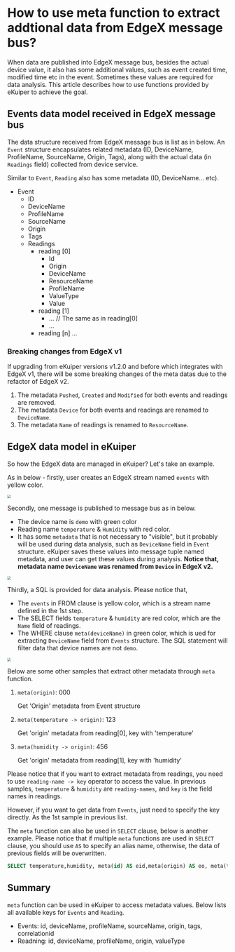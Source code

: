 # How to use meta function to extract addtional data from EdgeX message bus?

When data are published into EdgeX message bus, besides the actual device value, it also has some additional values, such as event created time, modified time etc in the event. Sometimes these values are required for data analysis. This article describes how to use functions provided by eKuiper to achieve the goal.

## Events data model received in EdgeX message bus

The data structure received from EdgeX message bus is list as in below. An ``Event`` structure encapsulates related metadata (ID, DeviceName, ProfileName, SourceName, Origin, Tags), along with the actual data (in ``Readings`` field) collected from device service.  

Similar to ``Event``, ``Reading`` also has some metadata (ID, DeviceName... etc). 

- Event
  - ID
  - DeviceName
  - ProfileName
  - SourceName
  - Origin
  - Tags
  - Readings
    - reading [0]
      - Id
      - Origin
      - DeviceName
      - ResourceName
      - ProfileName
      - ValueType
      - Value
    - reading [1]
      - ... // The same as in reading[0]
      - ...
    - reading [n] ...
  
### Breaking changes from EdgeX v1

If upgrading from eKuiper versions v1.2.0 and before which integrates with EdgeX v1, there will be some breaking changes of the meta datas due to the refactor of EdgeX v2.

1. The metadata `Pushed`, `Created` and `Modified` for both events and readings are removed. 
2. The metadata `Device` for both events and readings are renamed to `DeviceName`.
3. The metadata `Name` of readings is renamed to `ResourceName`.

## EdgeX data model in eKuiper

So how the EdgeX data are managed in eKuiper? Let's take an example.

As in below - firstly, user creates an EdgeX stream named ``events`` with yellow color.

<img src="./create_stream.png" style="zoom:50%;" />

Secondly, one message is published to message bus as in below. 

- The device name is ``demo`` with green color
- Reading name ``temperature`` & ``Humidity`` with red color. 
- It has some ``metadata`` that is not necessary to "visible", but it probably will be used during data analysis, such as ``DeviceName`` field in ``Event`` structure. eKuiper saves these values into message tuple named metadata, and user can get these values during analysis. **Notice that, metadata name `DeviceName` was renamed from `Device` in EdgeX v2.**

<img src="./bus_data.png" style="zoom:50%;" />

Thirdly, a SQL is provided for data analysis. Please notice that,

- The ``events`` in FROM clause is yellow color, which is a stream name defined in the 1st step.
- The SELECT fields ``temperature`` & ``humidity`` are red color, which are the ``Name`` field of readings.
- The WHERE clause ``meta(deviceName)`` in green color, which is ued for extracting ``DeviceName`` field from ``Events`` structure. The SQL statement will filter data that device names are not ``demo``.

<img src="./sql.png" style="zoom:50%;" />

Below are some other samples that extract other metadata through ``meta`` function.

1. ``meta(origin)``: 000 

   Get 'Origin' metadata from Event structure

2. ``meta(temperature -> origin)``: 123 

   Get 'origin' metadata from reading[0], key with 'temperature'

3. ``meta(humidity -> origin)``: 456 

   Get 'origin' metadata from reading[1], key with 'humidity'

Please notice that if you want to extract metadata from readings, you need to use ``reading-name -> key`` operator to access the value. In previous samples, ``temperature`` & ``humidity`` are ``reading-names``, and ``key`` is the field names in readings.  

However, if you want to get data from ``Events``, just need to specify the key directly. As the 1st sample in previous list.

The ``meta`` function can also be used in ``SELECT`` clause, below is another example. Please notice that if multiple ``meta`` functions are used in ``SELECT`` clause, you should use ``AS`` to specify an alias name, otherwise, the data of previous fields will be overwritten.

```sql
SELECT temperature,humidity, meta(id) AS eid,meta(origin) AS eo, meta(temperature->id) AS tid, meta(temperature->origin) AS torigin, meta(Humidity->deviceName) AS hdevice, meta(Humidity->profileName) AS hprofile FROM demo WHERE meta(deviceName)="demo2"
```

## Summary

``meta`` function can be used in eKuiper to access metadata values. Below lists all available keys for ``Events`` and ``Reading``.

- Events: id, deviceName, profileName, sourceName, origin, tags, correlationid
- Readning: id, deviceName, profileName, origin, valueType

